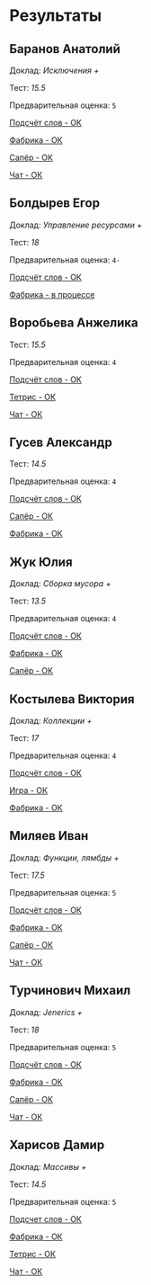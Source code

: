 # Результаты

## Баранов Анатолий

Доклад: *Исключения +*

Тест: *15.5*

Предварительная оценка: `5`

[Подсчёт слов - ОК](/2017.java/results/baranov/)

[Фабрика - ОК](/2017.java/results/baranov/#2)

[Сапёр - ОК](/2017.java/results/baranov/#2)

[Чат - ОК](/2017.java/results/baranov/#3)

## Болдырев Егор

Доклад: *Управление ресурсами +*

Тест: *18*

Предварительная оценка: `4-`

[Подсчёт слов - ОК](/2017.java/results/boldyrev/)

[Фабрика - в процессе](/2017.java/results/boldyrev/#2)

## Воробьева Анжелика

Тест: *15.5*

Предварительная оценка: `4`

[Подсчёт слов - ОК](/2017.java/results/vorobyeva/)

[Тетрис - ОК](/2017.java/results/vorobyeva/#2)

[Чат - ОК](/2017.java/results/vorobyeva/#3)

## Гусев Александр

Тест: *14.5*

Предварительная оценка: `4`

[Подсчёт слов - ОК](/2017.java/results/gusev/)

[Сапёр - ОК](/2017.java/results/gusev/#2)

[Фабрика - ОК](/2017.java/results/gusev/#3)

## Жук Юлия

Доклад: *Сборка мусора +*

Тест: *13.5*

Предварительная оценка: `4`

[Подсчёт слов - ОК](/2017.java/results/zhuk/)

[Фабрика - ОК](/2017.java/results/zhuk/#2)

[Сапёр - ОК](/2017.java/results/zhuk/#3)

## Костылева Виктория

Доклад: *Коллекции +*

Тест: *17*

Предварительная оценка: `4`

[Подсчёт слов - ОК](/2017.java/results/kostyleva/)

[Игра - ОК](/2017.java/results/kostyleva/#2)

[Фабрика - ОК](/2017.java/results/kostyleva/#3)

## Миляев Иван

Доклад: *Функции, лямбды +*

Тест: *17.5*

Предварительная оценка: `5`

[Подсчёт слов - ОК](/2017.java/results/milyaev/)

[Фабрика - ОК](/2017.java/results/milyaev/#2)

[Сапёр - ОК](/2017.java/results/milyaev/#3)

[Чат - ОК](/2017.java/results/milyaev/#4)

## Турчинович Михаил

Доклад: *Jenerics +*

Тест: *18*

Предварительная оценка: `5`

[Подсчёт слов - ОК](/2017.java/results/turchinovich/)

[Фабрика - ОК](/2017.java/results/turchinovich/#2)

[Сапёр - ОК](/2017.java/results/turchinovich/#3)

[Чат - ОК](/2017.java/results/turchinovich/#4)


## Харисов Дамир

Доклад: *Массивы +*

Тест: *14.5*

Предварительная оценка: `5`

[Подсчет слов - ОК](/2017.java/results/kharisov/)

[Фабрика - ОК](/2017.java/results/kharisov/#2)

[Тетрис - ОК](/2017.java/results/kharisov/#3)

[Чат - ОК](/2017.java/results/kharisov/#4)

